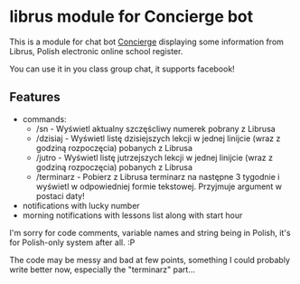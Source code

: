 # librus module for Concierge bot

This is a module for chat bot [Concierge](https://github.com/concierge/Concierge) displaying some information from Librus, Polish electronic online school register.

You can use it in you class group chat, it supports facebook!

## Features

* commands:
  * /sn - Wyświetl aktualny szczęścliwy numerek pobrany z Librusa
  * /dzisiaj - Wyświetl listę dzisiejszych lekcji w jednej linijcie (wraz z godziną rozpoczęcia) pobanych z Librusa
  * /jutro - Wyświetl listę jutrzejszych lekcji w jednej linijcie (wraz z godziną rozpoczęcia) pobanych z Librusa
  * /terminarz - Pobierz z Librusa terminarz na następne 3 tygodnie i wyświetl w odpowiedniej formie tekstowej. Przyjmuje argument w postaci daty!
* notifications with lucky number
* morning notifications with lessons list along with start hour

I'm sorry for code comments, variable names and string being in Polish, it's for Polish-only system after all. :P

The code may be messy and bad at few points, something I could probably write better now, especially the "terminarz" part...
